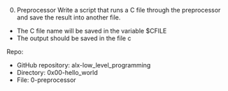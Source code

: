 0. Preprocessor
Write a script that runs a C file through the preprocessor and save the result into another file.

* The C file name will be saved in the variable $CFILE
* The output should be saved in the file c

Repo:

* GitHub repository: alx-low_level_programming
* Directory: 0x00-hello_world
* File: 0-preprocessor
